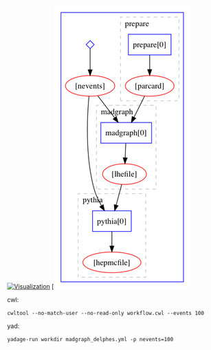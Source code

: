 
[![Visualization](https://view.commonwl.org/graph/png/github.com/lukasheinrich/cwltests/blob/master/cwl/workflow.cwl)](https://view.commonwl.org/workflows/github.com/lukasheinrich/cwltests/blob/master/cwl/workflow.cwl)
[![Visualization](yadage/yadviz.png)

cwl: 

    cwltool --no-match-user --no-read-only workflow.cwl --events 100

yad:

    yadage-run workdir madgraph_delphes.yml -p nevents=100
